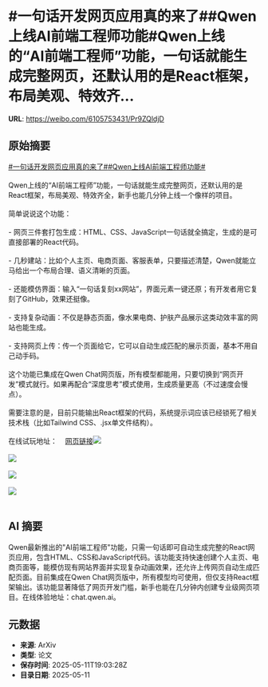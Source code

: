 # #一句话开发网页应用真的来了##Qwen上线AI前端工程师功能#Qwen上线的“AI前端工程师”功能，一句话就能生成完整网页，还默认用的是React框架，布局美观、特效齐...

**URL**: https://weibo.com/6105753431/Pr9ZQldjD

## 原始摘要

<a href="https://m.weibo.cn/search?containerid=231522type%3D1%26t%3D10%26q%3D%23%E4%B8%80%E5%8F%A5%E8%AF%9D%E5%BC%80%E5%8F%91%E7%BD%91%E9%A1%B5%E5%BA%94%E7%94%A8%E7%9C%9F%E7%9A%84%E6%9D%A5%E4%BA%86%23&amp;extparam=%23%E4%B8%80%E5%8F%A5%E8%AF%9D%E5%BC%80%E5%8F%91%E7%BD%91%E9%A1%B5%E5%BA%94%E7%94%A8%E7%9C%9F%E7%9A%84%E6%9D%A5%E4%BA%86%23" data-hide=""><span class="surl-text">#一句话开发网页应用真的来了#</span></a><a href="https://m.weibo.cn/search?containerid=231522type%3D1%26t%3D10%26q%3D%23Qwen%E4%B8%8A%E7%BA%BFAI%E5%89%8D%E7%AB%AF%E5%B7%A5%E7%A8%8B%E5%B8%88%E5%8A%9F%E8%83%BD%23&amp;extparam=%23Qwen%E4%B8%8A%E7%BA%BFAI%E5%89%8D%E7%AB%AF%E5%B7%A5%E7%A8%8B%E5%B8%88%E5%8A%9F%E8%83%BD%23" data-hide=""><span class="surl-text">#Qwen上线AI前端工程师功能#</span></a><br><br>Qwen上线的“AI前端工程师”功能，一句话就能生成完整网页，还默认用的是React框架，布局美观、特效齐全，新手也能几分钟上线一个像样的项目。<br><br>简单说说这个功能：<br><br>- 网页三件套打包生成：HTML、CSS、JavaScript一句话就全搞定，生成的是可直接部署的React代码。<br><br>- 几秒建站：比如个人主页、电商页面、客服表单，只要描述清楚，Qwen就能立马给出一个布局合理、语义清晰的页面。<br><br>- 还能模仿界面：输入“一句话复刻xx网站”，界面元素一键还原；有开发者用它复刻了GitHub，效果还挺像。<br><br>- 支持复杂动画：不仅是静态页面，像水果电商、护肤产品展示这类动效丰富的网站也能生成。<br><br>- 支持网页上传：传一个页面给它，它可以自动生成匹配的展示页面，基本不用自己动手码。<br><br>这个功能已集成在Qwen Chat网页版，所有模型都能用，只要切换到“网页开发”模式就行。如果再配合“深度思考”模式使用，生成质量更高（不过速度会慢点）。<br><br>需要注意的是，目前只能输出React框架的代码，系统提示词应该已经锁死了相关技术栈（比如Tailwind CSS、.jsx单文件结构）。<br><br>在线试玩地址：<a href="https://weibo.cn/sinaurl?u=https%3A%2F%2Fchat.qwen.ai%2F" data-hide=""><span class="url-icon"><img style="width: 1rem;height: 1rem" src="https://h5.sinaimg.cn/upload/2015/09/25/3/timeline_card_small_web_default.png" referrerpolicy="no-referrer"></span><span class="surl-text">网页链接</span></a><img style="" src="https://tvax1.sinaimg.cn/large/006Fd7o3gy1i1aafpm1afj30qg0zk7gj.jpg" referrerpolicy="no-referrer"><br><br><img style="" src="https://tvax4.sinaimg.cn/large/006Fd7o3gy1i1aaf4kcbnj30zk0ohqht.jpg" referrerpolicy="no-referrer"><br><br><img style="" src="https://tvax1.sinaimg.cn/large/006Fd7o3gy1i1aagmltkqg30p00w6b2e.gif" referrerpolicy="no-referrer"><br><br><img style="" src="https://tvax3.sinaimg.cn/large/006Fd7o3gy1i1aago76xkj30xc0li139.jpg" referrerpolicy="no-referrer"><br><br>

## AI 摘要

Qwen最新推出的"AI前端工程师"功能，只需一句话即可自动生成完整的React网页应用，包含HTML、CSS和JavaScript代码。该功能支持快速创建个人主页、电商页面等，能模仿现有网站界面并实现复杂动画效果，还允许上传网页自动生成匹配页面。目前集成在Qwen Chat网页版中，所有模型均可使用，但仅支持React框架输出。该功能显著降低了网页开发门槛，新手也能在几分钟内创建专业级网页项目。在线体验地址：chat.qwen.ai。

## 元数据

- **来源**: ArXiv
- **类型**: 论文
- **保存时间**: 2025-05-11T19:03:28Z
- **目录日期**: 2025-05-11
